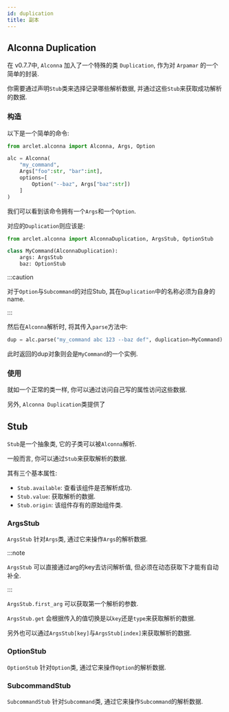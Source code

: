```yaml
---
id: duplication
title: 副本
---
```


## Alconna Duplication

在 v0.7.7中, `Alconna` 加入了一个特殊的类 `Duplication`, 作为对 `Arpamar` 的一个简单的封装.

你需要通过声明`Stub`类来选择记录哪些解析数据, 并通过这些`Stub`来获取成功解析的数据.

### 构造

以下是一个简单的命令:

```python
from arclet.alconna import Alconna, Args, Option

alc = Alconna(
    "my_command",
    Args["foo":str, "bar":int],
    options=[
        Option("--baz", Args["baz":str])
    ]
)
```

我们可以看到该命令拥有一个`Args`和一个`Option`.

对应的`Duplication`则应该是:

```python
from arclet.alconna import AlconnaDuplication, ArgsStub, OptionStub

class MyCommand(AlconnaDuplication):
    args: ArgsStub
    baz: OptionStub
```

:::caution

对于`Option`与`Subcommand`的对应Stub, 其在`Duplication`中的名称必须为自身的name.

:::

然后在`Alconna`解析时, 将其传入`parse`方法中:

```python
dup = alc.parse("my_command abc 123 --baz def", duplication=MyCommand)
```

此时返回的dup对象则会是`MyCommand`的一个实例.

### 使用

就如一个正常的类一样, 你可以通过访问自己写的属性访问这些数据.

另外, `Alconna Duplication`类提供了

## Stub

`Stub`是一个抽象类, 它的子类可以被`Alconna`解析.

一般而言, 你可以通过`Stub`来获取解析的数据.

其有三个基本属性:
- `Stub.available`: 查看该组件是否解析成功.
- `Stub.value`: 获取解析的数据.
- `Stub.origin`: 该组件存有的原始组件类.

### ArgsStub

`ArgsStub` 针对`Args`类, 通过它来操作`Args`的解析数据.

:::note

`ArgsStub` 可以直接通过arg的key去访问解析值, 但必须在动态获取下才能有自动补全.

:::

`ArgsStub.first_arg` 可以获取第一个解析的参数.

`ArgsStub.get` 会根据传入的值切换是以`key`还是`type`来获取解析的数据.

另外也可以通过`ArgsStub[key]`与`ArgsStub[index]`来获取解析的数据.

### OptionStub

`OptionStub` 针对`Option`类, 通过它来操作`Option`的解析数据.

### SubcommandStub

`SubcommandStub` 针对`Subcommand`类, 通过它来操作`Subcommand`的解析数据.


